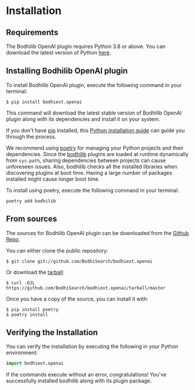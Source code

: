 # Installation

## Requirements

The Bodhilib OpenAI plugin requires Python 3.8 or above. You can download the latest version of Python [here](https://www.python.org/downloads/).


## Installing Bodhilib OpenAI plugin

To install Bodhilib OpenAI plugin, execute the following command in your terminal:

```shell
$ pip install bodhiext.openai
```

This command will download the latest stable version of Bodhilib OpenAI plugin along with its dependencies and install it on your system.

If you don't have [pip](https://pip.pypa.io) installed, this [Python installation guide](http://docs.python-guide.org/en/latest/starting/installation/) can guide you through the process.

We recommend using [poetry](https://python-poetry.org/) for managing your Python projects and their dependencies. Since the [bodhilib](https://github.com/bodhisearch/bodhilib) plugins are loaded at runtime dynamically from `sys.path`, sharing dependencies between projects can cause unforeseen issues. Also, bodhilib checks all the installed libraries when discovering plugins at boot time. Having a large number of packages installed might cause longer boot time.

To install using poetry, execute the following command in your terminal:

```shell
poetry add bodhilib
```

## From sources

The sources for Bodhilib OpenAI plugin can be downloaded from the [Github Repo](https://github.com/BodhiSearch/bodhiext.openai).

You can either clone the public repository:

```shell
$ git clone git://github.com/BodhiSearch/bodhiext.openai
```

Or download the [tarball](https://github.com/BodhiSearch/bodhiext.openai/tarball/master):

```shell
$ curl -OJL https://github.com/BodhiSearch/bodhiext.openai/tarball/master
```

Once you have a copy of the source, you can install it with:

```shell
$ pip install poetry
$ poetry install
```

## Verifying the Installation

You can verify the installation by executing the following in your Python environment:

```python
import bodhiext.openai
```

If the commands execute without an error, congratulations! You've successfully installed bodhilib along with its plugin package.
